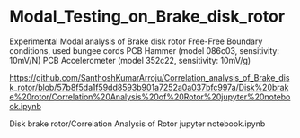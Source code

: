 # Modal_Testing_on_Brake_disk_rotor
Experimental Modal analysis of Brake disk rotor
Free-Free Boundary conditions, used bungee cords
PCB Hammer (model 086c03, sensitivity: 10mV/N)
PCB Accelerometer (model 352c22, sensitivity: 10mV/g)

https://github.com/SanthoshKumarArroju/Correlation_analysis_of_Brake_disk_rotor/blob/57b8f5da1f59dd8593b901a7252a0a037bfc997a/Disk%20brake%20rotor/Correlation%20Analysis%20of%20Rotor%20jupyter%20notebook.ipynb

Disk brake rotor/Correlation Analysis of Rotor jupyter notebook.ipynb
